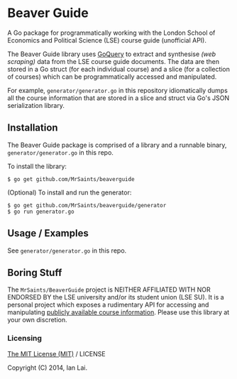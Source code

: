 # Beaver Guide

A Go package for programmatically working with the London School of Economics and Political Science (LSE) course guide (unofficial API).

The Beaver Guide library uses [GoQuery](https://github.com/PuerkitoBio/goquery) to extract and synthesise _(web scraping)_ data from the LSE course guide documents. The data are then stored in a Go struct (for each individual course) and a slice (for a collection of courses) which can be programmatically accessed and manipulated.

For example, `generator/generator.go` in this repository idiomatically dumps all the course information that are stored in a slice and struct via Go's JSON serialization library.


## Installation

The Beaver Guide package is comprised of a library and a runnable binary, `generator/generator.go` in this repo.

To install the library:

	$ go get github.com/MrSaints/beaverguide

(Optional) To install and run the generator:

	$ go get github.com/MrSaints/beaverguide/generator
	$ go run generator.go


## Usage / Examples
See `generator/generator.go` in this repo.


## Boring Stuff

The `MrSaints/BeaverGuide` project is NEITHER AFFILIATED WITH NOR ENDORSED BY the LSE university and/or its student union (LSE SU). 
It is a personal project which exposes a rudimentary API for accessing and manipulating [publicly available course information](http://www.lse.ac.uk/resources/calendar/Default.htm). 
Please use this library at your own discretion.


### Licensing

[The MIT License (MIT)](http://ian.mit-license.org/) / LICENSE

Copyright (C) 2014, Ian Lai.